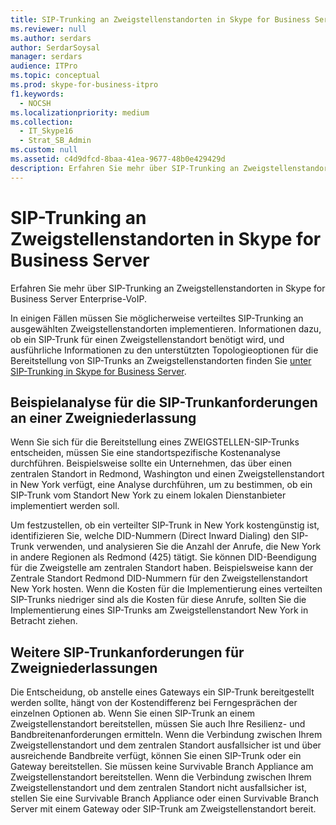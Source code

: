 ```yaml
---
title: SIP-Trunking an Zweigstellenstandorten in Skype for Business Server
ms.reviewer: null
ms.author: serdars
author: SerdarSoysal
manager: serdars
audience: ITPro
ms.topic: conceptual
ms.prod: skype-for-business-itpro
f1.keywords:
  - NOCSH
ms.localizationpriority: medium
ms.collection:
  - IT_Skype16
  - Strat_SB_Admin
ms.custom: null
ms.assetid: c4d9dfcd-8baa-41ea-9677-48b0e429429d
description: Erfahren Sie mehr über SIP-Trunking an Zweigstellenstandorten in Skype for Business Server Enterprise-VoIP.
---
```


# <a name="branch-site-sip-trunking-in-skype-for-business-server"></a>SIP-Trunking an Zweigstellenstandorten in Skype for Business Server
 
Erfahren Sie mehr über SIP-Trunking an Zweigstellenstandorten in Skype for Business Server Enterprise-VoIP.
  
In einigen Fällen müssen Sie möglicherweise verteiltes SIP-Trunking an ausgewählten Zweigstellenstandorten implementieren. Informationen dazu, ob ein SIP-Trunk für einen Zweigstellenstandort benötigt wird, und ausführliche Informationen zu den unterstützten Topologieoptionen für die Bereitstellung von SIP-Trunks an Zweigstellenstandorten finden Sie [unter SIP-Trunking in Skype for Business Server](sip-trunking.md).
  
## <a name="example-branch-site-sip-trunk-requirements-analysis"></a>Beispielanalyse für die SIP-Trunkanforderungen an einer Zweigniederlassung

Wenn Sie sich für die Bereitstellung eines ZWEIGSTELLEN-SIP-Trunks entscheiden, müssen Sie eine standortspezifische Kostenanalyse durchführen. Beispielsweise sollte ein Unternehmen, das über einen zentralen Standort in Redmond, Washington und einen Zweigstellenstandort in New York verfügt, eine Analyse durchführen, um zu bestimmen, ob ein SIP-Trunk vom Standort New York zu einem lokalen Dienstanbieter implementiert werden soll.
  
Um festzustellen, ob ein verteilter SIP-Trunk in New York kostengünstig ist, identifizieren Sie, welche DID-Nummern (Direct Inward Dialing) den SIP-Trunk verwenden, und analysieren Sie die Anzahl der Anrufe, die New York in andere Regionen als Redmond (425) tätigt. Sie können DID-Beendigung für die Zweigstelle am zentralen Standort haben. Beispielsweise kann der Zentrale Standort Redmond DID-Nummern für den Zweigstellenstandort New York hosten. Wenn die Kosten für die Implementierung eines verteilten SIP-Trunks niedriger sind als die Kosten für diese Anrufe, sollten Sie die Implementierung eines SIP-Trunks am Zweigstellenstandort New York in Betracht ziehen. 
  
## <a name="other-branch-site-sip-trunk-requirements"></a>Weitere SIP-Trunkanforderungen für Zweigniederlassungen

Die Entscheidung, ob anstelle eines Gateways ein SIP-Trunk bereitgestellt werden sollte, hängt von der Kostendifferenz bei Ferngesprächen der einzelnen Optionen ab. Wenn Sie einen SIP-Trunk an einem Zweigstellenstandort bereitstellen, müssen Sie auch Ihre Resilienz- und Bandbreitenanforderungen ermitteln. Wenn die Verbindung zwischen Ihrem Zweigstellenstandort und dem zentralen Standort ausfallsicher ist und über ausreichende Bandbreite verfügt, können Sie einen SIP-Trunk oder ein Gateway bereitstellen. Sie müssen keine Survivable Branch Appliance am Zweigstellenstandort bereitstellen. Wenn die Verbindung zwischen Ihrem Zweigstellenstandort und dem zentralen Standort nicht ausfallsicher ist, stellen Sie eine Survivable Branch Appliance oder einen Survivable Branch Server mit einem Gateway oder SIP-Trunk am Zweigstellenstandort bereit. 
  

